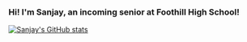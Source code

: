 ### Hi! I'm Sanjay, an incoming senior at Foothill High School!

[![Sanjay's GitHub stats](https://github-readme-stats.vercel.app/api?username=sanjay-adhikesaven)](https://github-readme-stats.vercel.app/api?username=anuraghazra&count_private=true)

<!--
**sanjay-adhikesaven/sanjay-adhikesaven** is a ✨ _special_ ✨ repository because its `README.md` (this file) appears on your GitHub profile.

Here are some ideas to get you started:

- 🔭 I’m currently working on ...
- 🌱 I’m currently learning ...
- 👯 I’m looking to collaborate on ...
- 🤔 I’m looking for help with ...
- 💬 Ask me about ...
- 📫 How to reach me: ...
- 😄 Pronouns: ...
- ⚡ Fun fact: ...
-->
